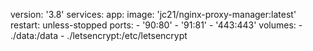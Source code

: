 version: '3.8'
services:
  app:
    image: 'jc21/nginx-proxy-manager:latest'
    restart: unless-stopped
    ports:
      - '90:80'
      - '91:81'
      - '443:443'
    volumes:
      - ./data:/data
      - ./letsencrypt:/etc/letsencrypt
